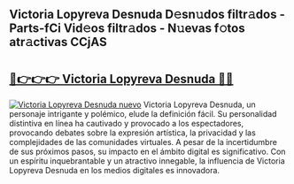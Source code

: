 ## Victoria Lopyreva Desnuda D𝚎sn𝚞dos filtr𝚊dos - Parts-fCi Vid𝚎os filtr𝚊dos - N𝚞evas f𝚘tos atr𝚊ctivas CCjAS

# <h2><a href="http://mbbipu.tromn.icu/?c=Victoria+Lopyreva+Desnuda">🔗👉👉👉 Victoria Lopyreva Desnuda 🔗🔗</a></h2>

[![Victoria Lopyreva Desnuda nuevo](https://i.imgur.com/pEAQMta.gif)](http://mbbipu.tromn.icu/?c=Victoria+Lopyreva+Desnuda)
Victoria Lopyreva Desnuda, un personaje intrigante y polémico, elude la definición fácil. Su personalidad distintiva en línea ha cautivado y provocado a los espectadores, provocando debates sobre la expresión artística, la privacidad y las complejidades de las comunidades virtuales. A pesar de la incertidumbre de sus próximos pasos, su impacto en el ámbito digital es significativo. Con un espíritu inquebrantable y un atractivo innegable, la influencia de Victoria Lopyreva Desnuda en los medios digitales es innovadora.
